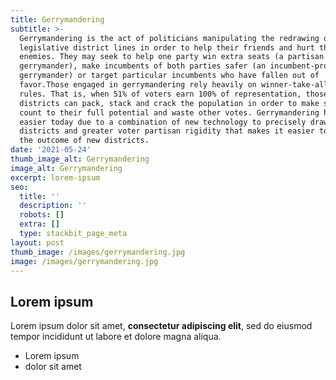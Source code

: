 ```yaml
---
title: Gerrymandering
subtitle: >-
  Gerrymandering is the act of politicians manipulating the redrawing of
  legislative district lines in order to help their friends and hurt their
  enemies. They may seek to help one party win extra seats (a partisan
  gerrymander), make incumbents of both parties safer (an incumbent-protection
  gerrymander) or target particular incumbents who have fallen out of
  favor.Those engaged in gerrymandering rely heavily on winner-take-all voting
  rules. That is, when 51% of voters earn 100% of representation, those drawing
  districts can pack, stack and crack the population in order to make some votes
  count to their full potential and waste other votes. Gerrymandering has become
  easier today due to a combination of new technology to precisely draw
  districts and greater voter partisan rigidity that makes it easier to project
  the outcome of new districts.
date: '2021-05-24'
thumb_image_alt: Gerrymandering
image_alt: Gerrymandering
excerpt: lorem-ipsum
seo:
  title: ''
  description: ''
  robots: []
  extra: []
  type: stackbit_page_meta
layout: post
thumb_image: /images/gerrymandering.jpg
image: /images/gerrymandering.jpg
---
```

## Lorem ipsum

Lorem ipsum dolor sit amet, **consectetur adipiscing elit**, sed do eiusmod tempor incididunt ut labore et dolore magna aliqua.

- Lorem ipsum
- dolor sit amet